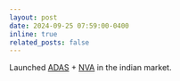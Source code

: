 ```yaml
---
layout: post
date: 2024-09-25 07:59:00-0400
inline: true
related_posts: false
---
```


Launched [ADAS](https://www.youtube.com/watch?v=rYAtfVqzBkM) + [NVA](https://www.youtube.com/shorts/8t6pHc9_bcY) in the indian market.